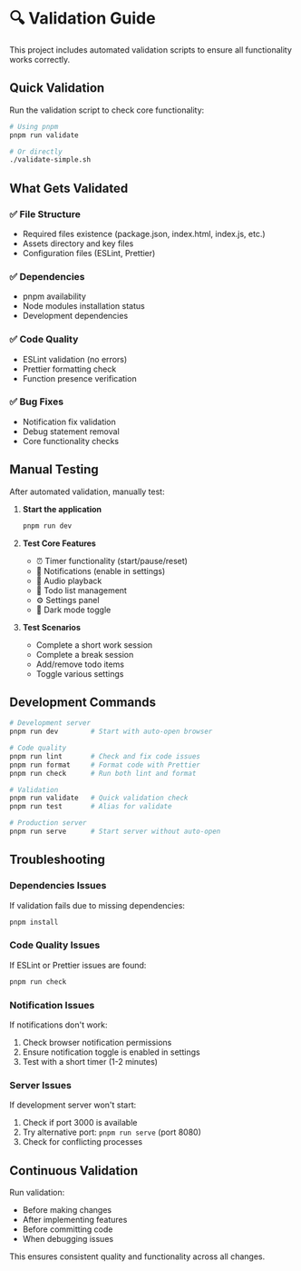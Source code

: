 # 🔍 Validation Guide

This project includes automated validation scripts to ensure all functionality works correctly.

## Quick Validation

Run the validation script to check core functionality:

```bash
# Using pnpm
pnpm run validate

# Or directly
./validate-simple.sh
```

## What Gets Validated

### ✅ File Structure
- Required files existence (package.json, index.html, index.js, etc.)
- Assets directory and key files
- Configuration files (ESLint, Prettier)

### ✅ Dependencies 
- pnpm availability
- Node modules installation status
- Development dependencies

### ✅ Code Quality
- ESLint validation (no errors)
- Prettier formatting check
- Function presence verification

### ✅ Bug Fixes
- Notification fix validation
- Debug statement removal
- Core functionality checks

## Manual Testing

After automated validation, manually test:

1. **Start the application**
   ```bash
   pnpm run dev
   ```

2. **Test Core Features**
   - ⏰ Timer functionality (start/pause/reset)
   - 🔔 Notifications (enable in settings)
   - 🎵 Audio playback
   - 📝 Todo list management
   - ⚙️ Settings panel
   - 🌙 Dark mode toggle

3. **Test Scenarios**
   - Complete a short work session
   - Complete a break session
   - Add/remove todo items
   - Toggle various settings

## Development Commands

```bash
# Development server
pnpm run dev        # Start with auto-open browser

# Code quality
pnpm run lint       # Check and fix code issues
pnpm run format     # Format code with Prettier  
pnpm run check      # Run both lint and format

# Validation
pnpm run validate   # Quick validation check
pnpm run test       # Alias for validate

# Production server
pnpm run serve      # Start server without auto-open
```

## Troubleshooting

### Dependencies Issues
If validation fails due to missing dependencies:
```bash
pnpm install
```

### Code Quality Issues
If ESLint or Prettier issues are found:
```bash
pnpm run check
```

### Notification Issues
If notifications don't work:
1. Check browser notification permissions
2. Ensure notification toggle is enabled in settings
3. Test with a short timer (1-2 minutes)

### Server Issues  
If development server won't start:
1. Check if port 3000 is available
2. Try alternative port: `pnpm run serve` (port 8080)
3. Check for conflicting processes

## Continuous Validation

Run validation:
- Before making changes
- After implementing features  
- Before committing code
- When debugging issues

This ensures consistent quality and functionality across all changes.